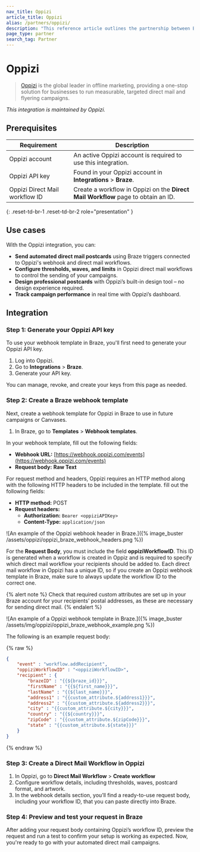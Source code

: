 ```yaml
---
nav_title: Oppizi
article_title: Oppizi 
alias: /partners/oppizi/
description: "This reference article outlines the partnership between Braze and Oppizi."
page_type: partner
search_tag: Partner
---
```


# Oppizi

> [Oppizi](https://www.oppizi.com/) is the global leader in offline marketing, providing a one-stop solution for businesses to run measurable, targeted direct mail and flyering campaigns.

_This integration is maintained by Oppizi._

## Prerequisites

| Requirement                    | Description                                                                   |
| ------------------------------ | ----------------------------------------------------------------------------- |
| Oppizi account                 | An active Oppizi account is required to use this integration.                 |
| Oppizi API key                 | Found in your Oppizi account in **Integrations** > **Braze**.                |
| Oppizi Direct Mail workflow ID | Create a workflow in Oppizi on the **Direct Mail Workflow** page to obtain an ID. |
{: .reset-td-br-1 .reset-td-br-2 role="presentation" }

## Use cases

With the Oppizi integration, you can:

* **Send automated direct mail postcards** using Braze triggers connected to Oppizi's webhook and direct mail workflows.
* **Configure thresholds, waves, and limits** in Oppizi direct mail workflows to control the sending of your campaigns.
* **Design professional postcards** with Oppizi’s built-in design tool – no design experience required.
* **Track campaign performance** in real time with Oppizi’s dashboard.

## Integration

### Step 1: Generate your Oppizi API key 

To use your webhook template in Braze, you'll first need to generate your Oppizi API key.

1. Log into Oppizi.
2. Go to **Integrations** > **Braze**.
3. Generate your API key.

You can manage, revoke, and create your keys from this page as needed.

### Step 2: Create a Braze webhook template

Next, create a webhook template for Oppizi in Braze to use in future campaigns or Canvases.

1. In Braze, go to **Templates** > **Webhook templates**.

In your webhook template, fill out the following fields:

- **Webhook URL:** [https://webhook.oppizi.com/events](https://webhook.oppizi.com/events)
- **Request body:** **Raw Text**

For request method and headers, Oppizi requires an HTTP method along with the following HTTP headers to be included in the template. fill out the following fields:

- **HTTP method:** POST
- **Request headers:**
  - **Authorization:** `Bearer <oppiziAPIKey>`
  - **Content-Type:** `application/json`

![An example of the Oppizi webhook header in Braze.]({% image_buster /assets/oppizi/oppizi_braze_webhook_headers.png %})

For the **Request Body**, you must include the field **oppiziWorkflowID**. This ID is generated when a workflow is created in Oppiz and is required to specify which direct mail workflow your recipients should be added to. Each direct mail workflow in Oppizi has a unique ID, so if you create an Oppizi webhook template in Braze, make sure to always update the workflow ID to the correct one.

{% alert note %}
Check that required custom attributes are set up in your Braze account for your recipients’ postal addresses, as these are necessary for sending direct mail.
{% endalert %}

![An example of a Oppizi webhook template in Braze.]({% image_buster /assets/img/oppizi/oppizi_braze_webhook_example.png %})

The following is an example request body:

{% raw %}
```json
{
    "event" : "workflow.addRecipient",
    "oppiziWorkflowID" : "<oppiziWorkflowID>",
    "recipient" : {
        "brazeID" : "{{${braze_id}}}",
        "firstName" : "{{${first_name}}}",
        "lastName" : "{{${last_name}}}",
        "address1" : "{{custom_attribute.${address1}}}",
        "address2" : "{{custom_attribute.${address2}}}",
        "city" : "{{custom_attribute.${city}}}",
        "country" : "{{${country}}}",
        "zipCode" : "{{custom_attribute.${zipCode}}}",
        "state" : "{{custom_attribute.${state}}}"
    }
}
```
{% endraw %}

### Step 3: Create a Direct Mail Workflow in Oppizi

1. In Oppizi, go to **Direct Mail Workflow** > **Create workflow**
2. Configure workflow details, including thresholds, waves, postcard format, and artwork.
3. In the webhook details section, you’ll find a ready-to-use request body, including your workflow ID, that you can paste directly into Braze.

### Step 4: Preview and test your request in Braze

After adding your request body containing Oppizi’s workflow ID, preview the request and run a test to confirm your setup is working as expected. Now, you're ready to go with your automated direct mail campaigns.